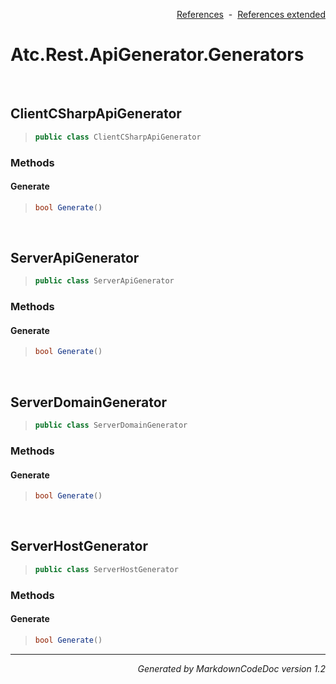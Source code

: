 <div style='text-align: right'>

[References](Index.md)&nbsp;&nbsp;-&nbsp;&nbsp;[References extended](IndexExtended.md)
</div>

# Atc.Rest.ApiGenerator.Generators

<br />

## ClientCSharpApiGenerator

>```csharp
>public class ClientCSharpApiGenerator
>```

### Methods

#### Generate
>```csharp
>bool Generate()
>```

<br />

## ServerApiGenerator

>```csharp
>public class ServerApiGenerator
>```

### Methods

#### Generate
>```csharp
>bool Generate()
>```

<br />

## ServerDomainGenerator

>```csharp
>public class ServerDomainGenerator
>```

### Methods

#### Generate
>```csharp
>bool Generate()
>```

<br />

## ServerHostGenerator

>```csharp
>public class ServerHostGenerator
>```

### Methods

#### Generate
>```csharp
>bool Generate()
>```
<hr /><div style='text-align: right'><i>Generated by MarkdownCodeDoc version 1.2</i></div>
